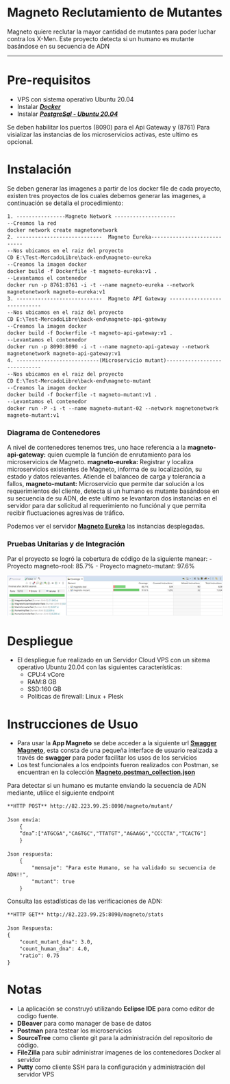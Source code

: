 # Magneto Reclutamiento de Mutantes

Magneto quiere reclutar la mayor cantidad de mutantes para poder luchar contra los X-Men. Este proyecto detecta si un
humano es mutante basándose en su secuencia de ADN
___________________________________________________________________

# Pre-requisitos

- VPS con sistema operativo Ubuntu 20.04
- Instalar **[*Docker*](https://docs.docker.com/get-docker/)**
- Instalar **[*PostgreSql - Ubuntu 20.04*](https://www.digitalocean.com/community/tutorials/how-to-install-and-use-postgresql-on-ubuntu-20-04-es)**

Se deben habilitar los puertos (8090) para el Api Gateway y (8761) Para visializar las instancias de los microservicios activas, este ultimo es opcional.

# Instalación

Se deben generar las imagenes a partir de los docker file de cada proyecto, existen tres proyectos de los cuales debemos generar las imagenes, a continuación se detalla el procedimiento:
```
1. ----------------Magneto Network --------------------
--Creamos la red
docker network create magnetonetwork
2. ----------------------------  Magneto Eureka----------------------------
--Nos ubicamos en el raiz del proyecto
CD E:\Test-MercadoLibre\back-end\magneto-eureka
--Creamos la imagen docker
docker build -f Dockerfile -t magneto-eureka:v1 .
--Levantamos el contenedor
docker run -p 8761:8761 -i -t --name magneto-eureka --network magnetonetwork magneto-eureka:v1
3. ----------------------------  Magneto API Gateway ----------------------------
--Nos ubicamos en el raiz del proyecto
CD E:\Test-MercadoLibre\back-end\magneto-api-gateway
--Creamos la imagen docker
docker build -f Dockerfile -t magneto-api-gateway:v1 .
--Levantamos el contenedor
docker run -p 8090:8090 -i -t --name magneto-api-gateway --network magnetonetwork magneto-api-gateway:v1
4. ---------------------------(Microservicio mutant)-----------------------------
--Nos ubicamos en el raiz del proyecto
CD E:\Test-MercadoLibre\back-end\magneto-mutant
--Creamos la imagen docker
docker build -f Dockerfile -t magneto-mutant:v1 .
--Levantamos el contenedor
docker run -P -i -t --name magneto-mutant-02 --network magnetonetwork magneto-mutant:v1
```

### Diagrama de Contenedores

A nivel de contenedores tenemos tres, uno hace referencia a la **magneto-api-gateway:** quien cuemple la función de enrutamiento para los microservicios de Magneto. **magneto-eureka:** Registrar y localiza microservicios existentes de Magneto, informa de su localización, su estado y datos relevantes. Atiende el balanceo de carga y tolerancia a fallos, **magneto-mutant:** Microservicio que permite dar solución a los requerimientos del cliente, detecta si un humano es mutante basándose en su secuencia de su ADN, de este ultimo se levantaron dos instancias en el servidor para dar solicitud al requerimiento no funciónal y que permita recibir fluctuaciones agresivas de tráfico.


Podemos ver el servidor  [**Magneto Eureka**](http://82.223.99.25:8761/) las instancias desplegadas.

### Pruebas Unitarias y de Integración

Par el proyecto se logró la  cobertura de código de la siguiente manear:
    - Proyecto magneto-rool: 85.7%
    - Proyecto magneto-mutant: 97.6%

![Pruebas Unitarias](img/code-coverage_1.JPG?raw=true)

# Despliegue

- El despliegue fue realizado en un Servidor Cloud VPS con un sitema operativo Ubuntu 20.04 con las siguientes características:
    - CPU:4 vCore
    - RAM:8 GB
    - SSD:160 GB
    - Políticas de firewall: Linux + Plesk

# Instrucciones de Usuo

- Para usar la **App Magneto** se debe acceder a la siguiente url  [**Swagger Magneto**](http://82.223.99.25:8090/magneto/swagger-ui.html#/human-controller), esta consta de una pequeña interface de usuario realizada a través de **swagger** para poder facilitar los usos de los servicios
- Los test funcionales a los endpoints fueron realizados con Postman, se encuentran en la colección [**Magneto.postman_collection.json**](doc/Magneto.postman_collection.json)

Para detectar si un humano es mutante enviando la secuencia de ADN mediante, utilice el siguiente endpoint
```
**HTTP POST** http://82.223.99.25:8090/magneto/mutant/

Json envía:
    {
    “dna”:["ATGCGA","CAGTGC","TTATGT","AGAAGG","CCCCTA","TCACTG"]
    }
    
Json respuesta:
    {
        "mensaje": "Para este Humano, se ha validado su secuencia de ADN!!",
        "mutant": true
    }
```

Consulta las estadísticas de las verificaciones de ADN:
```
**HTTP GET** http://82.223.99.25:8090/magneto/stats

Json Respuesta:
{
    "count_mutant_dna": 3.0,
    "count_human_dna": 4.0,
    "ratio": 0.75
}
```


# Notas

- La aplicación se construyó utilizando **Eclipse IDE** para como editor de codigo fuente.
- **DBeaver** para como manager de base de datos
- **Postman** para testear los microservicios
- **SourceTree** como cliente git para la administración del repositorio de código.
- **FileZilla** para subir administrar imagenes de los contenedores Docker al servidor
- **Putty** como cliente SSH para la configuración y administración del servidor VPS
